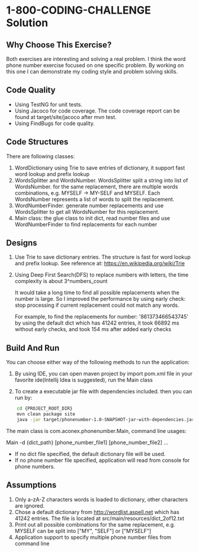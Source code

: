 1-800-CODING-CHALLENGE Solution
===============================

Why Choose This Exercise?
-------------------------
Both exercises are interesting and solving a real problem.
I think the word phone number exercise focused on one specific problem. By working on this one I can demonstrate my coding style and problem solving skills.


Code Quality
------------
- Using TestNG for unit tests.
- Using Jacoco for code coverage. The code coverage report can be found at target/site/jacoco after mvn test.
- Using FindBugs for code quality.


Code Structures
---------------
There are following classes:

1. WordDictionary using Trie to save entries of dictionary, it support fast word lookup and prefix lookup
2. WordsSplitter and WordsNumber. WordsSplitter split a string into list of WordsNumber.
    for the same replacement, there are multiple words combinations, e.g. MYSELF -> MY-SELF and MYSELF.
    Each WordsNumber represents a list of words to split the replacement.
3. WordNumberFinder. generate number replacements and use WordsSplitter to get all WordsNumber for this replacement.
4. Main class: the glue class to init dict, read number files and use WordNumberFinder to find replacements for each number


Designs
-------
1. Use Trie to save dictionary entries. The structure is fast for word lookup and prefix lookup. See reference at: https://en.wikipedia.org/wiki/Trie

2. Using Deep First Search(DFS) to replace numbers with letters, the time complexity is about 3^numbers_count

    It would take a long time to find all possible replacements when the number is large. So I improved the performance by using early check: stop processing if current replacement could not match any words.

    For example, to find the replacements for number: '861373466543745' by using the default dict which has 41242 entries,
    it took 66892 ms without early checks, and took 154 ms after added early checks


Build And Run
--------------------
You can choose either way of the following methods to run the application:

1. By using IDE, you can open maven project by import pom.xml file in your favorite ide(Intellij Idea is suggested), run the Main class

2. To create a executable jar file with dependencies included. then you can run by:
```bash
    cd {PROJECT_ROOT_DIR}
    mvn clean package site
    java -jar target/phonenumber-1.0-SNAPSHOT-jar-with-dependencies.jar -d src/main/resources/dict_2of12.txt src/test/resources/phonenumbers.txt
```
The main class is com.aconex.phonenumber.Main, command line usages:

Main -d {dict_path} [phone_number_file1] [phone_number_file2] ...

- If no dict file specified, the default dictionary file will be used.
- If no phone number file specified, application will read from console for phone numbers.


Assumptions
-----------
1. Only a-zA-Z characters words is loaded to dictionary, other characters are ignored.
2. Chose a default dictionary from http://wordlist.aspell.net which has 41242 entries. The file is located at src/main/resources/dict_2of12.txt
3. Print out all possible combinations for the same replacement, e.g. MYSELF can be split into ["MY", "SELF"] or ["MYSELF"]
4. Application support to specify multiple phone number files from command line

